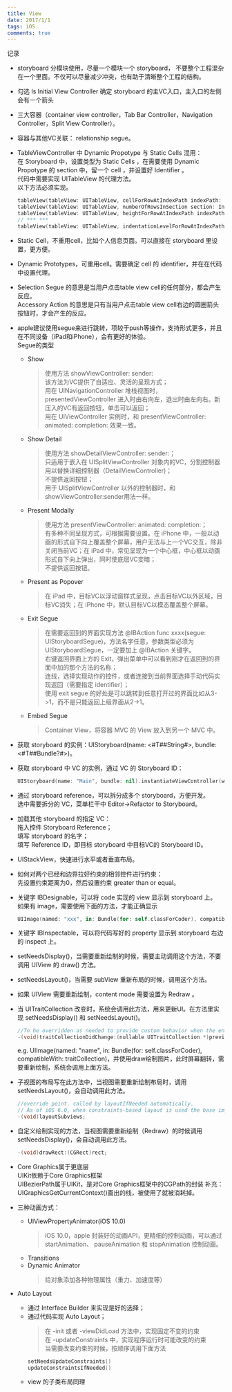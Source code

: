```yaml
---
title: View
date: 2017/1/1
tags: iOS
comments: true
---
```


记录
<!--more-->

* storyboard 分模块使用，尽量一个模块一个 storyboard， 不要整个工程混杂在一个里面。不仅可以尽量减少冲突，也有助于清晰整个工程的结构。

* 勾选 Is Initial View Controller 确定 storyboard 的主VC入口，主入口的左侧会有一个箭头

* 三大容器（container view controller，Tab Bar Controller，Navigation Controller，Split View Controller）。

* 容器与其他VC关联： relationship segue。

* TableViewController 中 Dynamic Propotype 与 Static Cells 混用：   
在 Storyboard 中，设置类型为 Static Cells ，在需要使用 Dynamic Propotype 的 section 中，留一个 cell ，并设置好 Identifier 。  
代码中需要实现 UITableView 的代理方法。  
以下方法必须实现。
	```swift
	tableView(tableView: UITableView, cellForRowAtIndexPath indexPath: NSIndexPath) -> UITableViewCell  
	tableView(tableView: UITableView, numberOfRowsInSection section: Int) -> Int  
	tableView(tableView: UITableView, heightForRowAtIndexPath indexPath: NSIndexPath) -> CGFloat  
	// *** ***
	tableView(tableView: UITableView, indentationLevelForRowAtIndexPath indexPath: NSIndexPath) -> Int
	```

* Static Cell，不重用cell，比如个人信息页面。可以直接在 storyboard 里设置，更方便。

* Dynamic Prototypes，可重用cell。需要确定 cell 的 identifier，并在在代码中设置代理。

* Selection Segue 的意思是当用户点击table view cell的任何部分，都会产生反应。  
Accessory Action 的意思是只有当用户点击table view cell右边的圆圈箭头按钮时，才会产生的反应。

* apple建议使用segue来进行跳转，项较于push等操作，支持形式更多，并且在不同设备（iPad和iPhone），会有更好的体验。  
	Segue的类型  
	* Show  
		>使用方法 showViewController: sender:  
		>该方法为VC提供了自适应、灵活的呈现方式；  
		>用在 UINavigationController 堆栈视图时，presentedViewController 进入时由右向左，退出时由左向右。新压入的VC有返回按钮，单击可以返回；  
		>用在 UIViewController 实例时，和 presentViewController: animated: completion: 效果一致。  
	* Show Detail   
		>使用方法 showDetailViewController: sender:；  
		>只适用于嵌入在 UISplitViewController 对象内的VC，分割控制器用以替换详细控制器（DetailViewController)；  
		>不提供返回按钮；  
		>用于 UISplitViewController 以外的控制器时，和 showViewController:sender用法一样。  
	* Present Modally  
		>使用方法 presentViewController: animated: completion:；  
		>有多种不同呈现方式，可根据需要设置。在 iPhone 中，一般以动画的形式自下向上覆盖整个屏幕，用户无法与上一个VC交互，除非关闭当前VC；在 iPad 中，常见呈现为一个中心框，中心框以动画形式自下向上弹出，同时使底层VC变暗；  
		>不提供返回按钮。  
	* Present as Popover  
		>在 iPad 中，目标VC以浮动窗样式呈现，点击目标VC以外区域，目标VC消失；在 iPhone 中，默认目标VC以模态覆盖整个屏幕。  
	* Exit Segue  
		>在需要返回到的界面实现方法 @IBAction func xxxx(segue: UIStoryboardSegue)，方法名字任意，参数类型必须为 UIStoryboardSegue，一定要加上 @IBAction 关键字。  
		>右键返回界面上方的 Exit，弹出菜单中可以看到刚才在返回到的界面中加的那个方法的名称；   
		>连线，选择实现动作的控件，或者连接到当前界面选择手动代码实现返回（需要指定 identifier）；  
		>使用 exit segue 的好处是可以跳转到任意打开过的界面比如从3->1，而不是只能返回上级界面从2->1。
	* Embed Segue
		>Container View，将容器 MVC 的 View 放入到另一个 MVC 中。

* 获取 storyboard 的实例：UIStoryboard(name: <#T##String#>, bundle: <#T##Bundle?#>)。

* 获取 storyboard 中 VC 的实例，通过 VC 的 Storyboard ID：  
	```swift
	UIStoryboard(name: "Main", bundle: nil).instantiateViewController(withIdentifier: "");
	```

* 通过 storyboard reference，可以拆分成多个 storyboard，方便开发。  
选中需要拆分的 VC，菜单栏干中 Editor->Refactor to Storyboard。

* 加载其他 storyboard 的指定 VC：  
拖入控件 Storyboard Reference；  
填写 storyboard 的名字；  
填写 Reference ID，即目标 storyboard 中目标VC的 Storyboard ID。  

* UIStackView，快速进行水平或者垂直布局。

* 如何对两个已经和边界拉好约束的相邻控件进行约束：  
先设置约束距离为0，然后设置约束  greater than or equal。

* 关键字 IBDesignable，可以将 code 实现的 view 显示到 storyboard 上。  
如果有 image，需要使用下面的方法，才能正确显示  
	```swift
	UIImage(named: "xxx", in: Bundle(for: self.classForCoder), compatibleWith: traitCollection);
	```

* 关键字 IBInspectable，可以将代码写好的 property 显示到 storyboard 右边的 inspect 上。

* setNeedsDisplay()，当需要重新绘制的时候，需要主动调用这个方法，不要调用 UIView 的 draw() 方法。

* setNeedsLayout()，当需要 subView 重新布局的时候，调用这个方法。

* 如果 UIView 需要重新绘制，content mode 需要设置为 Redraw 。

* 当 UITraitCollection 改变时，系统会调用此方法，用来更新UI。在方法里实现 setNeedsDisplay() 和 setNeedsLayout()。  
	```objectivec
	//To be overridden as needed to provide custom behavior when the environment's traits change.
	-(void)traitCollectionDidChange:(nullable UITraitCollection *)previousTraitCollection;
	```
	e.g. UIImage(named: "name", in: Bundle(for: self.classForCoder), compatibleWith: traitCollection)，并使用draw绘制图片，此时屏幕翻转，需要重新绘制，系统会调用上面方法。

* 子视图的布局写在此方法中，当视图需要重新绘制布局时，调用 setNeedsLayout()，会自动调用此方法。  
	```objectivec
	//override point. called by layoutIfNeeded automatically.
	// As of iOS 6.0, when constraints-based layout is used the base implementation applies the constraints-based layout, otherwise it does nothing.
	-(void)layoutSubviews;
	```

* 自定义绘制实现的方法，当视图需要重新绘制（Redraw）的时候调用 setNeedsDisplay()，会自动调用此方法。
	```objectivec
	-(void)drawRect:(CGRect)rect;
	```

* Core Graphics属于更底层  
	UIKit依赖于Core Graphics框架  
	UIBezierPath属于UIKit，是对Core Graphics框架中的CGPath的封装
	补充：UIGraphicsGetCurrentContext()画出的线，被使用了就被消耗掉。

* 三种动画方式：  
	* UIViewPropertyAnimator(iOS 10.0)  
		>iOS 10.0，apple 封装好的动画API，更精细的控制动画，可以通过 startAnimation、 pauseAnimation 和 stopAnimation 控制动画。
	* Transitions  
	* Dynamic Animator  
		>给对象添加各种物理属性（重力、加速度等）  

* Auto Layout
	* 通过 Interface Builder 来实现是好的选择；  
	* 通过代码实现 Auto Layout；  
		>在 -init 或者 -viewDidLoad 方法中，实现固定不变的约束  
		>在 -updateConstraints 中，实现程序运行时可能改变的约束  
		>当需要改变约束的时候，按顺序调用下面方法  
		```swift
		setNeedsUpdateConstraints()  
		updateConstraintsIfNeeded()  
		```  
	* view 的子类布局同理


